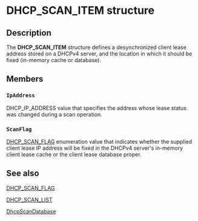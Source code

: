 # DHCP_SCAN_ITEM structure

## Description

The **DHCP_SCAN_ITEM** structure defines a desynchronized client lease address stored on a DHCPv4 server, and the location in which it should be fixed (in-memory cache or database).

## Members

### `IpAddress`

DHCP_IP_ADDRESS value that specifies the address whose lease status was changed during a scan operation.

### `ScanFlag`

[DHCP_SCAN_FLAG](https://learn.microsoft.com/windows/desktop/api/dhcpsapi/ne-dhcpsapi-dhcp_scan_flag) enumeration value that indicates whether the supplied client lease IP address will be fixed in the DHCPv4 server's in-memory client lease cache or the client lease database proper.

## See also

[DHCP_SCAN_FLAG](https://learn.microsoft.com/windows/desktop/api/dhcpsapi/ne-dhcpsapi-dhcp_scan_flag)

[DHCP_SCAN_LIST](https://learn.microsoft.com/windows/desktop/api/dhcpsapi/ns-dhcpsapi-dhcp_scan_list)

[DhcpScanDatabase](https://learn.microsoft.com/previous-versions/windows/desktop/api/dhcpsapi/nf-dhcpsapi-dhcpscandatabase)
